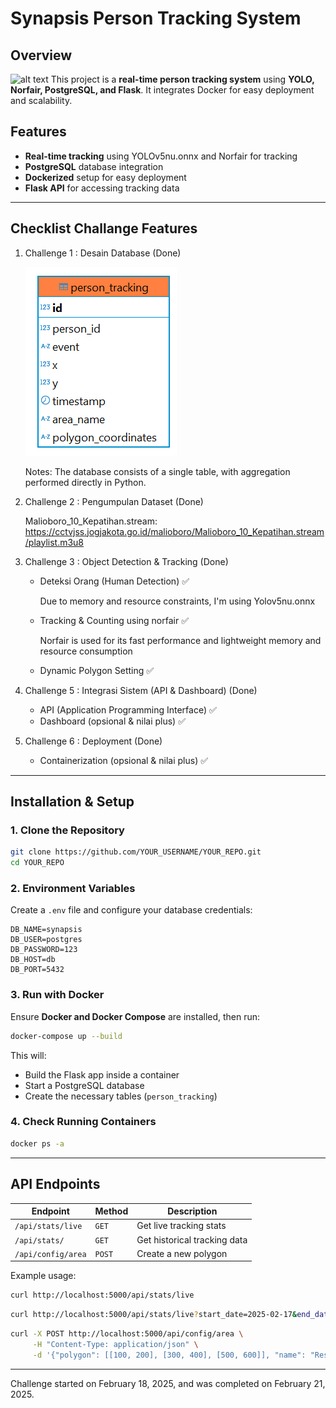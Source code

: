 # Synapsis Person Tracking System

## Overview
![alt text](<Live Streaming with Bounding Box - Google Chrome 2025-02-21 22-05-51 (1).gif>)
This project is a **real-time person tracking system** using **YOLO, Norfair, PostgreSQL, and Flask**. It integrates Docker for easy deployment and scalability.

## Features

- **Real-time tracking** using YOLOv5nu.onnx and Norfair for tracking
- **PostgreSQL** database integration
- **Dockerized** setup for easy deployment
- **Flask API** for accessing tracking data

---
## Checklist Challange Features

1. Challenge 1 : Desain Database (Done)

    ![alt text](image.png)

    Notes: 
    The database consists of a single table, with aggregation performed directly in Python. 

2. Challenge 2 : Pengumpulan Dataset (Done)

    Malioboro_10_Kepatihan.stream: https://cctvjss.jogjakota.go.id/malioboro/Malioboro_10_Kepatihan.stream/playlist.m3u8

3. Challenge 3 : Object Detection & Tracking (Done)

    - Deteksi Orang (Human Detection) ✅

        Due to memory and resource constraints, I'm using Yolov5nu.onnx

    - Tracking & Counting using norfair ✅

        Norfair is used for its fast performance and lightweight memory and resource consumption

    - Dynamic Polygon Setting ✅

4. Challenge 5 : Integrasi Sistem (API & Dashboard) (Done)

    - API (Application Programming Interface) ✅
    - Dashboard (opsional & nilai plus) ✅

5. Challenge 6 : Deployment (Done)

    - Containerization (opsional & nilai plus) ✅
---

## Installation & Setup

### **1. Clone the Repository**

```bash
git clone https://github.com/YOUR_USERNAME/YOUR_REPO.git
cd YOUR_REPO
```

### **2. Environment Variables**

Create a `.env` file and configure your database credentials:

```env
DB_NAME=synapsis
DB_USER=postgres
DB_PASSWORD=123
DB_HOST=db
DB_PORT=5432
```

### **3. Run with Docker**

Ensure **Docker and Docker Compose** are installed, then run:

```bash
docker-compose up --build
```

This will:

- Build the Flask app inside a container
- Start a PostgreSQL database
- Create the necessary tables (`person_tracking`)

### **4. Check Running Containers**

```bash
docker ps -a
```

---


## API Endpoints

| Endpoint             | Method | Description                  |
| -------------------- | ------ | ---------------------------- |
| `/api/stats/live`    | `GET`  | Get live tracking stats      |
| `/api/stats/` | `GET`  | Get historical tracking data |
| `/api/config/area` | `POST`  | Create a new polygon |
Example usage:

```bash
curl http://localhost:5000/api/stats/live
```
```bash
curl http://localhost:5000/api/stats/live?start_date=2025-02-17&end_date=2025-02-25&limit=30&offset=0
```
```bash
curl -X POST http://localhost:5000/api/config/area \
     -H "Content-Type: application/json" \
     -d '{"polygon": [[100, 200], [300, 400], [500, 600]], "name": "Restricted Zone"}'
```
---
Challenge started on February 18, 2025, and was completed on February 21, 2025.